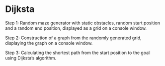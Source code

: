 # Dijksta

Step 1:  Random maze generator with static obstacles, random start position and a random end position, displayed as a grid on a console window.

Step 2: Construction of a graph from the randomly generated grid, displaying the graph on a console window.

Step 3: Calculating the shortest path from the start position to the goal using Dijksta’s algorithm. 
